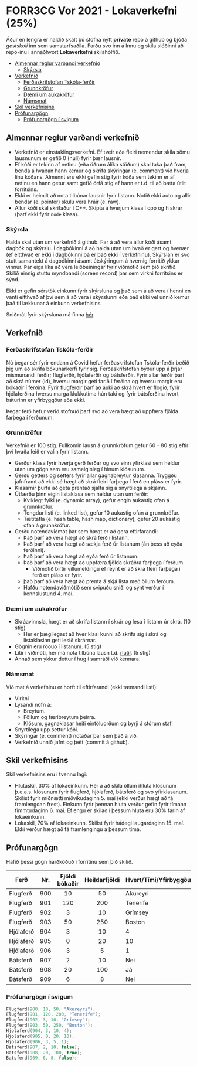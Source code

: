 # FORR3CG Vor 2021 - Lokaverkefni (25%)

Áður en lengra er haldið skalt þú stofna nýtt **private** repo á github og bjóða *gestskoli* inn sem samstarfsaðila. Farðu svo inn á Innu og skila slóðinni að repo-inu í annaðhvort **Lokaverkefni** skilahólfið.


  - [Almennar reglur varðandi verkefnið](#almennar-reglur-varðandi-verkefnið)
    - [Skýrsla](#skýrsla)
  - [Verkefnið](#verkefnið)
    - [Ferðaskrifstofan Tskóla-ferðir](#ferðaskrifstofan-tskóla-ferðir)
    - [Grunnkröfur](#grunnkröfur)
    - [Dæmi um aukakröfur](#dæmi-um-aukakröfur)
    - [Námsmat](#námsmat)
  - [Skil verkefnisins](#skil-verkefnisins)
  - [Prófunargögn](#prófunargögn)
    - [Prófunargögn í svigum](#prófunargögn-í-svigum)

## Almennar reglur varðandi verkefnið

- Verkefnið er einstaklingsverkefni. Ef tveir eða fleiri nemendur skila sömu lausnunum er gefið 0 (núll) fyrir þær lausnir.
- Ef kóði er tekinn af netinu (eða öðrum álíka stöðum) skal taka það fram, benda á hvaðan hann kemur og skrifa skýringar (e. comment) við hverja línu kóðans. Almennt eru ekki gefin stig fyrir kóða sem tekinn er af netinu en hann getur samt gefið örfá stig ef hann er t.d. til að bæta útlit forritsins.
- Ekki er heimilt að nota tilbúnar lausnir fyrir listann. Notið ekki auto og allir bendar (e. pointer) skulu vera hráir (e. raw).
- Allur kóði skal skrifaður í C++. Skipta á hverjum klasa í cpp og h skrár (þarf ekki fyrir `node` klasa).
  
### Skýrsla

Halda skal utan um verkefnið á github. Þar á að vera allur kóði ásamt dagbók og skýrslu. Í dagbókinni á að halda utan um hvað er gert og hvenær (ef eitthvað er ekki í dagbókinni þá er það ekki í verkefninu). Skýrslan er svo stutt samantekt á dagbókinni ásamt útskýringum á hvernig forritið ykkar vinnur. Þar eiga líka að vera leiðbeiningar fyrir viðmótið sem þið skrifið. Skilið einnig stuttu myndbandi (screen record) þar sem virkni forritsins er sýnd.

Ekki er gefin sérstök einkunn fyrir skýrsluna og það sem á að vera í henni en vanti eitthvað af því sem á að vera í skýrslunni eða það ekki vel unnið kemur það til lækkunar á einkunn verkefnisins.

Sniðmát fyrir skýrsluna má finna [hér](./skyrsluform.md).

## Verkefnið

### Ferðaskrifstofan Tskóla-ferðir

Nú þegar sér fyrir endann á Covid hefur ferðaskrifstofan Tskóla-ferðir beðið þig um að skrifa bókunarkerfi fyrir sig. Ferðaskrifstofan býður upp á þrjár mismunandi ferðir; flugferðir, hjólaferðir og bátsferðir. Fyrir allar ferðir þarf að skrá númer (id), hversu margir geti farið í ferðina og hversu margir eru bókaðir í ferðina. Fyrir flugferðir þarf að auki að skrá hvert er flogið, fyrir hjólaferðina hversu marga klukkutíma hún taki og fyrir bátsferðina hvort báturinn er yfirbyggður eða ekki.

Þegar ferð hefur verið stofnuð þarf svo að vera hægt að uppfæra fjölda farþega í ferðunum. 

### Grunnkröfur

Verkefnið er 100 stig. Fullkomin lausn á grunnkröfum gefur 60 - 80 stig eftir því hvaða leið er valin fyrir listann.

- Gerður klasa fyrir hverja gerð ferðar og svo einn yfirklasi sem heldur utan um gögn sem eru sameiginleg í hinum klösunum.
- Gerðu getters og setters fyrir allar gagnabreytur klasanna. Tryggðu jafnframt að ekki sé hægt að skrá fleiri farþega í ferð en pláss er fyrir.
- Klasarnir þurfa að geta prentað sjálfa sig á snyrtilega á skjáinn.
- Útfærðu þinn eigin listaklasa sem heldur utan um ferðir:
  - Kviklegt fylki (e. dynamic array), gefur engin aukastig ofan á grunnkröfur.
  - Tengdur listi (e. linked list), gefur 10 aukastig ofan á grunnkröfur.
  - Tætitafla (e. hash table, hash map, dictionary), gefur 20 aukastig ofan á grunnkröfur.
- Gerðu notendaviðmót þar sem hægt er að gera eftirfarandi:
  - Það þarf að vera hægt að skrá ferð í listann.
  - Það þarf að vera hægt að sækja ferð úr listanum (án þess að eyða ferðinni).
  - Það þarf að vera hægt að eyða ferð úr listanum.
  - Það þarf að vera hægt að uppfæra fjölda skráðra farþega í ferðum.
    - Viðmótið birtir villumeldingu ef reynt er að skrá fleiri farþega í ferð en pláss er fyrir.
  - það þarf að vera hægt að prenta á skjá lista með öllum ferðum.
  - Hafðu notendaviðmótið sem svipuðu sniði og sýnt verður í kennslustund 4. maí.

### Dæmi um aukakröfur

- Skráavinnsla, hægt er að skrifa listann í skrár og lesa í listann úr skrá. (10 stig)
  - Hér er þægilegast að hver klasi kunni að skrifa sig í skrá og listaklasinn geti lesið skrárnar.
- Gögnin eru röðuð í listanum. (5 stig)
- Litir í viðmóti, hér má nota tilbúna lausn t.d. [rlutil](https://github.com/tapio/rlutil). (5 stig)
- Annað sem ykkur dettur í hug í samráði við kennara.

### Námsmat

Við mat á verkefninu er horft til eftirfarandi (ekki tæmandi listi):
- Virkni
- Lýsandi nöfn á:
  - Breytum.
  - Föllum og færibreytum þeirra.
  - Klösum, gagnaklasar heiti eintöluorðum og byrji á stórum staf.
- Snyrtilega upp settur kóði.
- Skýringar (e. comment) notaðar þar sem það á við.
- Verkefnið unnið jafnt og þétt (commit á github).

## Skil verkefnisins

Skil verkefnisins eru í tvennu lagi:

- Hlutaskil, 30% af lokaeinkunn. Hér á að skila öllum íhluta klösunum þ.e.a.s. klösunum fyrir flugferð, hjólaferð, bátsferð og svo yfirklasanum. Skilist fyrir miðnætti miðvikudaginn 5. maí (ekki verður hægt að fá framlengdan frest). Einkunn fyrir þennan hluta verður gefin fyrir tímann fimmtudaginn 6. maí. Ef engu er skilað í þessum hluta eru 30% farin af lokaeinkunn.
- Lokaskil, 70% af lokaeinkunn. Skilist fyrir hádegi laugardaginn 15. maí. Ekki verður hægt að fá framlengingu á þessum tíma.

## Prófunargögn

Hafið þessi gögn harðkóðuð í forritinu sem þið skilið.

Ferð | Nr. | Fjöldi bókaðir | Heildarfjöldi | Hvert/Tími/Yfirbyggður
--- | --- | :-: | :-: | ---
Flugferð | 900 | 10 | 50 | Akureyri
Flugferð | 901 | 120 | 200 | Tenerife
Flugferð | 902 | 3 | 10 | Grímsey
Flugferð | 903 | 50 | 250 | Boston
Hjólaferð | 904 | 3 | 10 | 4
Hjólaferð | 905 | 0 | 20 | 10
Hjólaferð | 906 | 3 | 5 | 1
Bátsferð | 907 | 2 | 10 | Nei
Bátsferð | 908 | 20 | 100 | Já
Bátsferð | 909 | 6 | 8 | Nei

### Prófunargögn í svigum

```c++
Flugferd(900, 10, 50, "Akureyri");
Flugferd(901, 120, 200, "Tenerife");
Flugferd(902, 3, 10, "Grímsey");
Flugferd(903, 50, 250, "Boston");
Hjolaferd(904, 3, 10, 4);
Hjolaferd(905, 0, 20, 10);
Hjolaferd(906, 3, 5, 1);
Batsferd(907, 2, 10, false);
Batsferd(908, 20, 100, true);
Batsferd(909, 6, 8, false);
```

